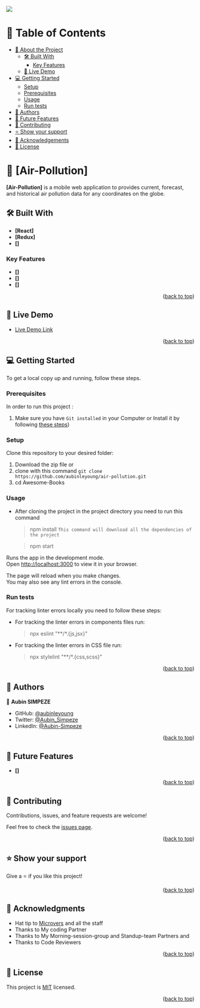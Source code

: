 <a name="readme-top"></a>
![](https://img.shields.io/badge/Microverse-blueviolet)
# 📗 Table of Contents

- [📖 About the Project](#about-project)
  - [🛠 Built With](#built-with)
    - [Key Features](#key-features)
  - [🚀 Live Demo](#live-demo)
- [💻 Getting Started](#getting-started)
  - [Setup](#setup)
  - [Prerequisites](#prerequisites)
  - [Usage](#usage)
  - [Run tests](#run-tests)
- [👥 Authors](#authors)
- [🔭 Future Features](#future-features)
- [🤝 Contributing](#contributing)
- [⭐️ Show your support](#support)
- [🙏 Acknowledgements](#acknowledgements)
- [📝 License](#license)

<!-- PROJECT DESCRIPTION -->

# 📖 [Air-Pollution] <a name="about-project"></a>

**[Air-Pollution]** is a mobile web application to  provides current, forecast, and historical air pollution data for any coordinates on the globe.

## 🛠 Built With <a name="built-with"></a>
- **[React]**
- **[Redux]**
- **[]**

<!-- Features -->

### Key Features <a name="key-features"></a>

- **[]**
- **[]**
- **[]**

<p align="right">(<a href="#readme-top">back to top</a>)</p>

<!-- LIVE DEMO -->

## 🚀 Live Demo <a name="live-demo"></a>


- [Live Demo Link]()

<p align="right">(<a href="#readme-top">back to top</a>)</p>

<!-- GETTING STARTED -->

## 💻 Getting Started <a name="getting-started"></a>

To get a local copy up and running, follow these steps.


### Prerequisites

In order to run this project :

1. Make sure you have `Git installed` in your Computer or Install it by following [these steps](https://git-scm.com/book/en/v2/Getting-Started-Installing-Git))

### Setup

Clone this repository to your desired folder:

1. Download the zip file or 
2. clone with this command `git clone https://github.com/aubinleyoung/air-pollution.git`
3. cd Awesome-Books

### Usage

- After cloning the project in the project directory you need to run this command
  > npm install
   `This command will download all the dependencies of the project`

  > npm start

Runs the app in the development mode.\
Open [http://localhost:3000](http://localhost:3000) to view it in your browser.

The page will reload when you make changes.\
You may also see any lint errors in the console.

### Run tests

For tracking linter errors locally you need to follow these steps:

- For tracking the linter errors in components files run:
  >npx eslint "**/*.{js,jsx}"

- For tracking the linter errors in CSS file run:
  > npx stylelint "**/*.{css,scss}"


<p align="right">(<a href="#readme-top">back to top</a>)</p>

<!-- AUTHORS -->

## 👥 Authors <a name="authors"></a>


👤 **Aubin SIMPEZE**

- GitHub: [@aubinleyoung](https://github.com/aubinleyoung)
- Twitter: [@Aubin_Simpeze](https://twitter.com/Aubin_Simpeze)
- LinkedIn: [@Aubin-Simpeze](https://www.linkedin.com/in/aubin-simpeze/)

<p align="right">(<a href="#readme-top">back to top</a>)</p>

<!-- FUTURE FEATURES -->

## 🔭 Future Features <a name="future-features"></a>


- **[]**


<p align="right">(<a href="#readme-top">back to top</a>)</p>

<!-- CONTRIBUTING -->

## 🤝 Contributing <a name="contributing"></a>

Contributions, issues, and feature requests are welcome!

Feel free to check the [issues page](https://github.com/aubinleyoung/air-pollution/issues).

<p align="right">(<a href="#readme-top">back to top</a>)</p>

<!-- SUPPORT -->

## ⭐️ Show your support <a name="support"></a>

Give a ⭐️ if you like this project!

<p align="right">(<a href="#readme-top">back to top</a>)</p>

<!-- ACKNOWLEDGEMENTS -->

## 🙏 Acknowledgments <a name="acknowledgements"></a>

- Hat tip to [Microvers](www.microverse.org)  and all the staff
- Thanks to My coding Partner
- Thanks to My Morning-session-group and Standup-team Partners and
- Thanks to Code Reviewers


<p align="right">(<a href="#readme-top">back to top</a>)</p>


<!-- LICENSE -->

## 📝 License <a name="license"></a>

This project is [MIT](./LICENSE) licensed.

<p align="right">(<a href="#readme-top">back to top</a>)</p>


